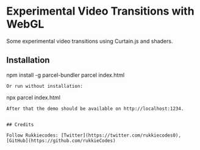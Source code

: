 # Experimental Video Transitions with WebGL

Some experimental video transitions using Curtain.js and shaders.
## Installation
npm install -g parcel-bundler
parcel index.html
```
Or run without installation:
```
npx parcel index.html
```
After that the demo should be available on http://localhost:1234.


## Credits

Follow Rukkiecodes: [Twitter](https://twitter.com/rukkiecodes0),
[GitHub](https://github.com/rukkieCodes)
